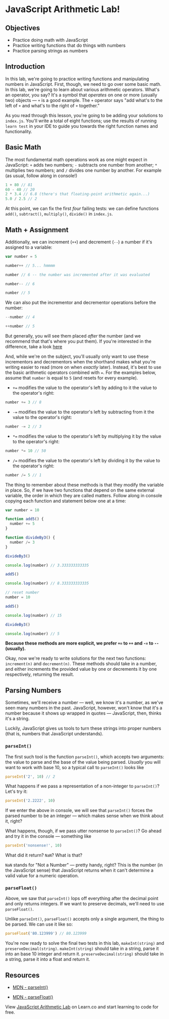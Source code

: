# JavaScript Arithmetic Lab!

## Objectives

- Practice doing math with JavaScript
- Practice writing functions that do things with numbers
- Practice parsing strings as numbers

## Introduction

In this lab, we're going to practice writing functions and manipulating numbers
in JavaScript. First, though, we need to go over some basic math. In this lab,
we're going to learn about various arithmetic operators. What's an operator, you
say? It's a symbol that _operates_ on one or more (usually two) objects — `+` is
a good example. The `+` operator says "add what's to the left of `+` and what's
to the right of `+` together."

As you read through this lesson, you're going to be adding your solutions to
`index.js`. You'll write a total of eight functions; use the results of running
`learn test` in your IDE to guide you towards the right function names and
functionality.

## Basic Math

The most fundamental math operations work as one might expect in JavaScript: `+`
adds two numbers; `-` subtracts one number from another; `*` multiplies two
numbers; and `/` divides one number by another. For example (as usual, follow
along in console!)

``` javascript
1 + 80 // 81
60 - 40 // 20
2 * 3.4 // 6.8 (there's that floating-point arithmetic again...)
5.0 / 2.5 // 2
```

At this point, we can fix the first _four_ failing tests: we can define
functions `add()`, `subtract()`, `multiply()`, `divide()` in `index.js`.

## Math + Assignment

Additionally, we can increment (`++`) and decrement (`--`) a number if it's
assigned to a variable:

``` javascript
var number = 5

number++ // 5... hmmmm

number // 6 -- the number was incremented after it was evaluated

number-- // 6

number // 5
```

We can also put the incrementor and decrementor operations before the number:

``` javascript
--number // 4

++number // 5
```

But generally, you will see them placed _after_ the number (and we recommend
that that's where you put them). If you're interested in the difference, take a
look
[here](https://developer.mozilla.org/en-US/docs/Web/JavaScript/Reference/Operators/Arithmetic_Operators#Increment)

And, while we're on the subject, you'll usually only want to use these
incrementors and decrementors when the shorthand makes what you're writing
easier to read (more on when _exactly_ later). Instead, it's best to use the
basic arithmetic operators combined with `=`. For the examples below, assume
that `number` is equal to `5` (and resets for every example).

- `+=` modifies the value to the operator's left by adding to it the value to
  the operator's right:

```javascript
number += 3 // 8
```

- `-=` modifies the value to the operator's left by subtracting from it the
  value to the operator's right:

``` javascript
number -= 2 // 3
```

- `*=` modifies the value to the operator's left by multiplying it by the value
  to the operator's right:

``` javascript
number *= 10 // 50
```

- `/=` modifies the value to the operator's left by dividing it by the value to
  the operator's right:

``` javascript
number /= 5 // 1
```

The thing to remember about these methods is that they modify the variable in
place. So, if we have two functions that depend on the same external variable,
the order in which they are called matters. Follow along in console copying each
function and statement below one at a time:

``` javascript
var number = 10

function add5() {
  number += 5
}

function divideBy3() {
  number /= 3
}

divideBy3()

console.log(number) // 3.333333333335

add5()

console.log(number) // 8.333333333335

// reset number
number = 10

add5()

console.log(number) // 15

divideBy3()

console.log(number) // 5
```

**Because these methods are more explicit, we prefer `+=` to `++` and `-=` to `--` (usually).**

Okay, now we're ready to write solutions for the next two functions:
`increment(n)` and `decrement(n)`. These methods should take in a number, and
either increments the provided value by one or decrements it by one
respectively, returning the result.

## Parsing Numbers

Sometimes, we'll receive a number — well, we know it's a number, as we've seen
many numbers in the past. JavaScript, however, won't know that it's a number
because it shows up wrapped in quotes — JavaScript, then, thinks it's a string.

Luckily, JavaScript gives us tools to turn these strings into proper numbers
(that is, numbers that JavaScript understands).

### `parseInt()`

The first such tool is the function `parseInt()`, which accepts two arguments:
the value to parse and the base of the value being parsed. _Usually_ you will
want to work with base 10, so a typical call to `parseInt()` looks like

``` javascript
parseInt('2', 10) // 2
```

What happens if we pass a representation of a non-integer to `parseInt()`? Let's
try it:

``` javascript
parseInt('2.2222', 10)
```

If we enter the above in console, we will see that `parseInt()` forces the parsed
number to be an integer — which makes sense when we think about it, right?

What happens, though, if we pass utter nonsense to `parseInt()`? Go ahead and
try it in the console — something like

``` javascript
parseInt('nonsense!', 10)
```

What did it return? `NaN`? What is that?

`NaN` stands for "Not a Number" — pretty handy, right? This is the number (in
the JavaScript sense) that JavaScript returns when it can't determine a valid
value for a numeric operation.

### `parseFloat()`

Above, we saw that `parseInt()` lops off everything after the decimal point and
only returns integers. If we want to preserve decimals, we'll need to use
`parseFloat()`.

Unlike `parseInt()`, `parseFloat()` accepts only a single argument, the thing to
be parsed. We can use it like so:

``` javascript
parseFloat('80.123999') // 80.123999
```

You're now ready to solve the final two tests in this lab, `makeInt(string)` and
`preserveDecimal(string)`. `makeInt(string)` should take in a string, parse it into an
base 10 integer and return it. `preserveDecimal(string)` should take in a string, parse it
into a float and return it.

## Resources

- [MDN - parseInt()](https://developer.mozilla.org/en-US/docs/Web/JavaScript/Reference/Global_Objects/parseInt)

- [MDN - parseFloat()](https://developer.mozilla.org/en-US/docs/Web/JavaScript/Reference/Global_Objects/parseFloat)

<p class='util--hide'>View <a href='https://learn.co/lessons/javascript-arithmetic-lab'>JavaScript Arithmetic Lab</a> on Learn.co and start learning to code for free.</p>

